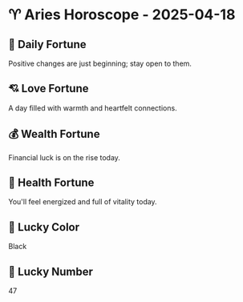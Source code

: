 # ♈ Aries Horoscope - 2025-04-18

## 🎯 Daily Fortune

Positive changes are just beginning; stay open to them.

## 💘 Love Fortune

A day filled with warmth and heartfelt connections.

## 💰 Wealth Fortune

Financial luck is on the rise today.

## 🌱 Health Fortune

You'll feel energized and full of vitality today.

## 🎨 Lucky Color

Black

## 🔢 Lucky Number

47

